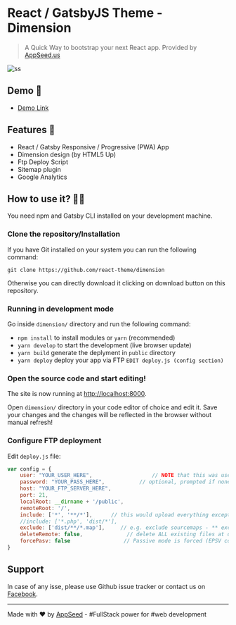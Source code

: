 # React / GatsbyJS Theme - Dimension

> A Quick Way to bootstrap your next React app. Provided by [AppSeed.us](https://appseed.us?ref=github) 

![ss](https://static.appseed.us/misc/react-themes-dimension-page.jpg)

## Demo 💯

- [Demo Link](https://http://react-themes-dimension.appseed.us)

## Features 🚀

- React / Gatsby Responsive / Progressive (PWA) App 
- Dimension design (by HTML5 Up)
- Ftp Deploy Script
- Sitemap plugin
- Google Analytics

## How to use it? 👨‍💻

You need npm and Gatsby CLI installed on your development machine.

### Clone the repository/Installation

If you have Git installed on your system you can run the following command:

`git clone https://github.com/react-theme/dimension`

Otherwise you can directly download it clicking on download button on this repository.

### Running in development mode

Go inside `dimension/` directory and run the following command:

- `npm install` to install modules or `yarn` (recommended)
- `yarn develop` to start the development (live browser update)
- `yarn build` generate the deplyment in `public` directory
- `yarn deploy` deploy your app via FTP `EDIT deploy.js (config section)`

### Open the source code and start editing!

The site is now running at
[http://localhost:8000](http://localhost:8000).

Open `dimension/` directory in your code editor of choice and edit it. 
Save your changes and the changes will be reflected in the browser without manual refresh!

### Configure FTP deployment 

Edit `deploy.js` file:

```js
var config = {
    user: "YOUR_USER_HERE",                   // NOTE that this was username in 1.x 
    password: "YOUR_PASS_HERE",           // optional, prompted if none given
    host: "YOUR_FTP_SERVER_HERE",
    port: 21,
    localRoot: __dirname + '/public',
    remoteRoot: '/',
    include: ['*', '**/*'],      // this would upload everything except dot files
    //include: ['*.php', 'dist/*'],
    exclude: ['dist/**/*.map'],     // e.g. exclude sourcemaps - ** exclude: [] if nothing to exclude **
    deleteRemote: false,              // delete ALL existing files at destination before uploading, if true
    forcePasv: false                 // Passive mode is forced (EPSV command is not sent)
}
```

## Support
In case of any isse, please use Github issue tracker or contact us on [Facebook](https://www.facebook.com/groups/fullstack.apps.generator). 

---
Made with ♥ by [AppSeed](https://appseed.us?ref=github) - #FullStack power for #web development
